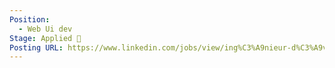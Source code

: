 ```yaml
---
Position:
  - Web Ui dev
Stage: Applied 🙂
Posting URL: https://www.linkedin.com/jobs/view/ing%C3%A9nieur-d%C3%A9veloppeur-web-ui-en-alternance-h-f-at-ixblue-2818959981/
---
```

